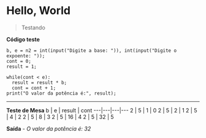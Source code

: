 # Hello, World 

> Testando

**Código teste**
```
b, e = n2 = int(input("Digite a base: ")), int(input("Digite o expoente: "));
cont = 0;
result = 1;

while(cont < e):
  result = result * b;
  cont = cont + 1;
print("O valor da potência é:", result);
```
---
**Teste de Mesa**
b | e | result | cont
---|---|---|---
 2 | 5 | 1 | 0
 2 | 5 | 2 | 1 
 2 | 5 | 4 | 2
 2 | 5 | 8 | 3 
 2 | 5 | 16 | 4
 2 | 5 | 32 | 5 
 
 **Saída** -
_O valor da potência é: 32_
